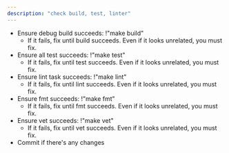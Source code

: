 ```yaml
---
description: "check build, test, linter"
---
```


- Ensure debug build succeeds: !"make build"
  - If it fails, fix until build succeeds. Even if it looks unrelated, you must fix.
- Ensure all test succeeds: !"make test"
  - If it fails, fix until test succeeds. Even if it looks unrelated, you must fix.
- Ensure lint task succeeds: !"make lint"
  - If it fails, fix until lint succeeds. Even if it looks unrelated, you must fix.
- Ensure fmt succeeds: !"make fmt"
  - If it fails, fix until fmt succeeds. Even if it looks unrelated, you must fix.
- Ensure vet succeeds: !"make vet"
  - If it fails, fix until vet succeeds. Even if it looks unrelated, you must fix.
- Commit if there's any changes
